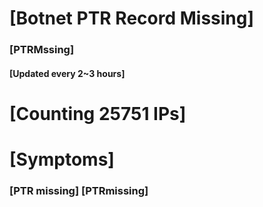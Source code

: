 # [Botnet PTR Record Missing]
### [PTRMssing]
#### [Updated every 2~3 hours]

# [Counting 25751 IPs]

# [Symptoms] 
###   [PTR missing] [PTRmissing]
